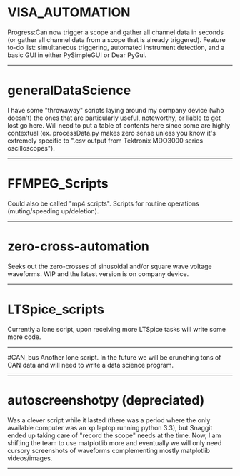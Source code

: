 # VISA_AUTOMATION
Progress:Can now trigger a scope and gather all channel data in seconds (or gather all channel data from a scope that is already triggered). Feature to-do list: simultaneous triggering, automated instrument detection, and a basic GUI in either PySimpleGUI or Dear PyGui.

---------------------------------------------------------------------------------------------------------------------------------------
# generalDataScience
I have some "throwaway" scripts laying around my company device (who doesn't) the ones that are particularly useful, noteworthy, or liable to get lost go here. Will need to put a table of contents here since some are highly contextual (ex. processData.py makes zero sense unless you know it's extremely specific to ".csv output from Tektronix MDO3000 series oscilloscopes").

---------------------------------------------------------------------------------------------------------------------------------------
# FFMPEG_Scripts
Could also be called "mp4 scripts". Scripts for routine operations (muting/speeding up/deletion).

---------------------------------------------------------------------------------------------------------------------------------------
# zero-cross-automation
Seeks out the zero-crosses of sinusoidal and/or square wave voltage waveforms. WIP and the latest version is on company device.

---------------------------------------------------------------------------------------------------------------------------------------
# LTSpice_scripts
Currently a lone script, upon receiving more LTSpice tasks will write some more code. 

---------------------------------------------------------------------------------------------------------------------------------------
#CAN_bus
Another lone script. In the future we will be crunching tons of CAN data and will need to write a data science program.

---------------------------------------------------------------------------------------------------------------------------------------
# autoscreenshotpy (depreciated)

Was a clever script while it lasted (there was a period where the only available computer was an xp laptop running python 3.3), but Snaggit ended up taking care of "record the scope" needs at the time. Now, I am shifting the team to use matplotlib more and eventually we will only need cursory screenshots of waveforms complementing mostly matplotlib videos/images.

---------------------------------------------------------------------------------------------------------------------------------------
